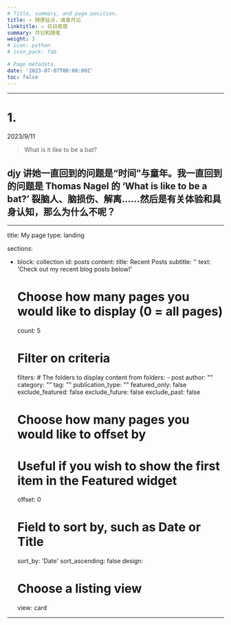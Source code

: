 ```yaml
---
# Title, summary, and page position.
title: ✍️ 随便扯点，或者月记
linktitle: ✍️ 日日夜夜
summary: 月记和随笔
weight: 3
# icon: python
# icon_pack: fab

# Page metadata.
date: '2023-07-07T00:00:00Z'
toc: false
---
```


---
# 1. 

2023/9/11

> What is it like to be a bat? 

djy 讲她一直回到的问题是“时间”与童年。我一直回到的问题是 Thomas Nagel 的 ‘What is like to be a bat?’
裂脑人、脑损伤、解离……然后是有关体验和具身认知，那么为什么不呢？
---

---
title: My page
type: landing

sections:
  - block: collection
    id: posts
    content:
      title: Recent Posts
      subtitle: ''
      text: 'Check out my recent blog posts below!'
      # Choose how many pages you would like to display (0 = all pages)
      count: 5
      # Filter on criteria
      filters:
        # The folders to display content from
        folders:
          - post
        author: ""
        category: ""
        tag: ""
        publication_type: ""
        featured_only: false
        exclude_featured: false
        exclude_future: false
        exclude_past: false
      # Choose how many pages you would like to offset by
      # Useful if you wish to show the first item in the Featured widget
      offset: 0
      # Field to sort by, such as Date or Title
      sort_by: 'Date'
      sort_ascending: false
    design:
      # Choose a listing view
      view: card
---
